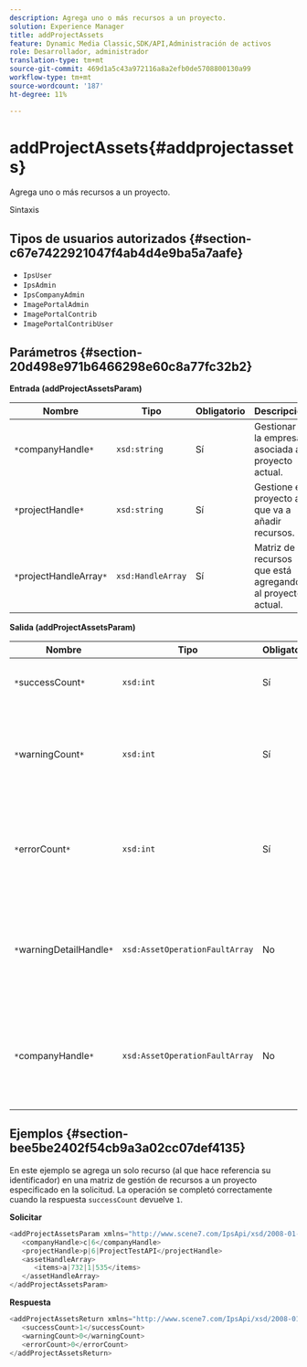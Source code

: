 ```yaml
---
description: Agrega uno o más recursos a un proyecto.
solution: Experience Manager
title: addProjectAssets
feature: Dynamic Media Classic,SDK/API,Administración de activos
role: Desarrollador, administrador
translation-type: tm+mt
source-git-commit: 469d1a5c43a972116a8a2efb0de5708800130a99
workflow-type: tm+mt
source-wordcount: '187'
ht-degree: 11%

---
```



# addProjectAssets{#addprojectassets}

Agrega uno o más recursos a un proyecto.

Sintaxis

## Tipos de usuarios autorizados {#section-c67e7422921047f4ab4d4e9ba5a7aafe}

* `IpsUser`
* `IpsAdmin`
* `IpsCompanyAdmin`
* `ImagePortalAdmin`
* `ImagePortalContrib`
* `ImagePortalContribUser`

## Parámetros {#section-20d498e971b6466298e60c8a77fc32b2}

**Entrada (addProjectAssetsParam)**

| Nombre | Tipo | Obligatorio | Descripción |
|---|---|---|---|
| `*`companyHandle`*` | `xsd:string` | Sí | Gestionar a la empresa asociada al proyecto actual. |
| `*`projectHandle`*` | `xsd:string` | Sí | Gestione el proyecto al que va a añadir recursos. |
| `*`projectHandleArray`*` | `xsd:HandleArray` | Sí | Matriz de recursos que está agregando al proyecto actual. |

**Salida (addProjectAssetsParam)**

| Nombre | Tipo | Obligatorio | Descripción |
|---|---|---|---|
| `*`successCount`*` | `xsd:int` | Sí | El número de recursos añadidos correctamente. |
| `*`warningCount`*` | `xsd:int` | Sí | Número de advertencias generadas cuando la operación intentó agregar recursos a un proyecto. |
| `*`errorCount`*` | `xsd:int` | Sí | Número de errores generados cuando la operación intentó añadir recursos a un proyecto. |
| `*`warningDetailHandle`*` | `xsd:AssetOperationFaultArray` | No | Matriz de advertencias generadas por los recursos cuando la operación intentó agregarlos a un proyecto. |
| `*`companyHandle`*` | `xsd:AssetOperationFaultArray` | No | Matriz de errores generados por los recursos cuando la operación intentó agregarlos a un proyecto. |

## Ejemplos {#section-bee5be2402f54cb9a3a02cc07def4135}

En este ejemplo se agrega un solo recurso (al que hace referencia su identificador) en una matriz de gestión de recursos a un proyecto especificado en la solicitud. La operación se completó correctamente cuando la respuesta `successCount` devuelve `1`.

**Solicitar**

```java
<addProjectAssetsParam xmlns="http://www.scene7.com/IpsApi/xsd/2008-01-15">
   <companyHandle>c|6</companyHandle>
   <projectHandle>p|6|ProjectTestAPI</projectHandle>
   <assetHandleArray>
      <items>a|732|1|535</items>
   </assetHandleArray>
</addProjectAssetsParam>
```

**Respuesta**

```java
<addProjectAssetsReturn xmlns="http://www.scene7.com/IpsApi/xsd/2008-01-15">
   <successCount>1</successCount>
   <warningCount>0</warningCount>
   <errorCount>0</errorCount>
</addProjectAssetsReturn>
```

